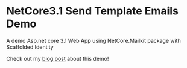 # NetCore3.1 Send Template Emails Demo
A demo Asp.net core 3.1 Web App using NetCore.Mailkit package with Scaffolded Identity 

Check out my [blog post](https://germistry.com/Post/1/send-template-emails-with-net-core-mailkit) about this demo! 
